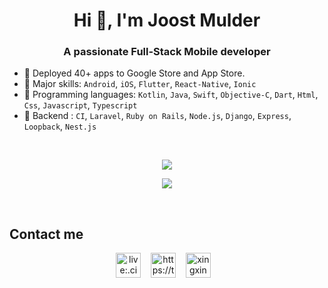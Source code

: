<h1 align="center">Hi 👋, I'm Joost Mulder</h1>

<h3 align="center">A passionate Full-Stack Mobile developer</h3>

- 👋 Deployed 40+ apps to Google Store and App Store.
- 🌱 Major skills: `Android`, `iOS`, `Flutter`, `React-Native`, `Ionic` 
- 👀 Programming languages: `Kotlin`, `Java`, `Swift`, `Objective-C`, `Dart`, `Html`, `Css`, `Javascript`, `Typescript`
- 🔭 Backend : `CI`, `Laravel`, `Ruby on Rails`, `Node.js`,  `Django`, `Express`, `Loopback`, `Nest.js`

&nbsp;&nbsp;
<p align="center">
  <img src="https://github-profile-trophy.vercel.app/?username=joostmulder&column=7&theme=onedark"/>
</p>
<p align = "center">
  <img src = "https://github-readme-stats.vercel.app/api/top-langs/?username=joostmulder&langs_count=8&layout=compact&theme=tokyonight&include_all_commits=true&line_height=27">
</p>

<br />

## Contact me

<div align="center">
  <div align="center">
    <img src="https://img.icons8.com/color/2x/skype.png"  width="40" alt="live:.cid.d366604a8bd42b92" title="live:.cid.d366604a8bd42b92"/>
    &nbsp;&nbsp;
    <img src="https://img.icons8.com/color/2x/telegram-app.png"  width="40" alt="https://t.me/xingxing333" title="https://t.me/xingxing333"/>
    &nbsp;&nbsp; 
    <img src="https://img.icons8.com/color/2x/discord.png"  width="40" alt="xingxing#8577" title="xingxing#8577"/>
    &nbsp;&nbsp;
  </div>
</div>

<!--


<h3 align="center">A passionate Full-Stack Web developer</h3>

- 🌱 Front-end: `HTML`, `HTML5`, `CSS`, `CSS3`, `SCSS`, `SASS`, `Javascript`, `ES5/ES6`, `Angular 6+`, `AngularJS`, `React.js`/`Next.js`/`Redux`, `Vue.js`/`Nuxt.js`
- 👀 Back-end: `Java`/`Spring Boot`, `Node.js`/`Nest.js`, `Python`/`Django`, `.NET`/`ASP.NET`
- 🔭 Full-Stack : `PHP core`, `CodeIgniter`, `Laravel`, `Symfony`, `Ruby on Rails`, `MEAN Stack`, `MERN Stack`, `MEVN Stack`
-->
